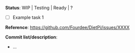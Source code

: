 <!--
Before submitting a pull request
- Please ensure the target branch is the testing (active dev) branch: https://github.com/Fourdee/DietPi/tree/testing
- Please ensure changes have been tested and verified functional.
-->
**Status**: WIP | Testing | Ready | ?
- [ ] Example task 1

**Reference**: https://github.com/Fourdee/DietPi/issues/XXXX

**Commit list/description**:
<!--
- DietPi-Config | Add "Fan control" option to "Performance Options"
![Screenshot](https://xxx.github.com/images/xxx.png)
- DietPi-Config | Add "Fan control" support for Odroid C2
- DietPi-Config | Syntax fix
-->
- ...
